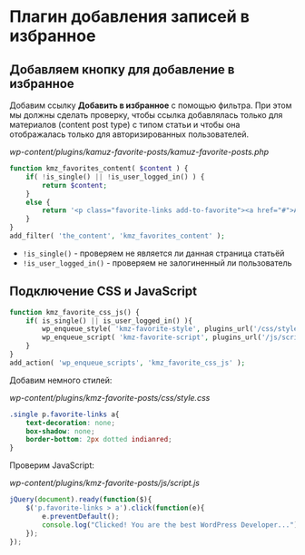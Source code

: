 # Плагин добавления записей в избранное

## Добавляем кнопку для добавление в избранное

Добавим ссылку **Добавить в избранное** с помощью фильтра. При этом мы должны сделать проверку, чтобы ссылка добавлялась только для материалов (content post type) с типом статьи и чтобы она отображалась только для авторизированных пользователей.

*wp-content/plugins/kamuz-favorite-posts/kamuz-favorite-posts.php*

```php
function kmz_favorites_content( $content ) {
    if( !is_single() || !is_user_logged_in() ) {
        return $content;
    }
    else {
        return '<p class="favorite-links add-to-favorite"><a href="#">Add to Favorite</a></p>' . $content;
    }
}
add_filter( 'the_content', 'kmz_favorites_content' );
```

* `!is_single()` - проверяем не является ли данная страница статьёй
* `!is_user_logged_in()` - проверяем не залогиненный ли пользователь

## Подключение CSS и JavaScript

```php
function kmz_favorite_css_js() {
    if( is_single() || is_user_logged_in() ){
        wp_enqueue_style( 'kmz-favorite-style', plugins_url('/css/style.css', __FILE__), null, '1.0.0', 'screen' );
        wp_enqueue_script( 'kmz-favorite-script', plugins_url('/js/script.js', __FILE__), array( 'jquery' ), '1.0.0', true);
    }
}
add_action( 'wp_enqueue_scripts', 'kmz_favorite_css_js' );
```

Добавим немного стилей:

*wp-content/plugins/kmz-favorite-posts/css/style.css*

```css
.single p.favorite-links a{
    text-decoration: none;
    box-shadow: none;
    border-bottom: 2px dotted indianred;
}
```

Проверим JavaScript:

*wp-content/plugins/kmz-favorite-posts/js/script.js*

```js
jQuery(document).ready(function($){
    $('p.favorite-links > a').click(function(e){
        e.preventDefault();
        console.log("Clicked! You are the best WordPress Developer...");
    });
});
```